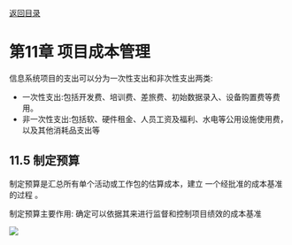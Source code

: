 [返回目录](/blog/ruankao/index.md)

# 第11章 项目成本管理

信息系统项目的支出可以分为一次性支出和非次性支出两类:
- 一次性支出:包括开发费、培训费、差旅费、初始数据录入、设备购置费等费用。
- 非一次性支出:包括软、硬件租金、人员工资及福利、水电等公用设施使用费，以及其他消耗品支出等

## 11.5 制定预算

制定预算是汇总所有单个活动或工作包的估算成本，建立 一个经批准的成本基准的过程 。

制定预算主要作用: 确定可以依据其来进行监督和控制项目绩效的成本基准

![](https://cdn.jsdelivr.net/gh/mouday/img/2024/03/21/3a4eqds.png)